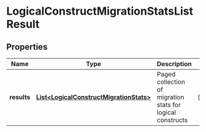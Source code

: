 # LogicalConstructMigrationStatsListResult

## Properties
Name | Type | Description | Notes
------------ | ------------- | ------------- | -------------
**results** | [**List&lt;LogicalConstructMigrationStats&gt;**](LogicalConstructMigrationStats.md) | Paged collection of migration stats for logical constructs |  [optional]
